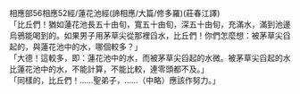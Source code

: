 相應部56相應52經/蓮花池經(諦相應/大篇/修多羅)(莊春江譯)  
「比丘們！猶如蓮花池長五十由旬，寬五十由旬，深五十由旬，充滿水，滿到池邊烏鴉能喝到的。如果男子用茅草尖從那裡舀水，比丘們！你們怎麼想：被茅草尖舀起的，與蓮花池中的水，哪個較多？」  
「大德！這較多，即：蓮花池中的水，而被茅草尖舀起的水微。被茅草尖舀起的水比蓮花池中的水，不能計算，不能比較，連零頭都不及。」  
「同樣的，比丘們！……聖弟子，……（中略）應該作努力。」  
  
  
